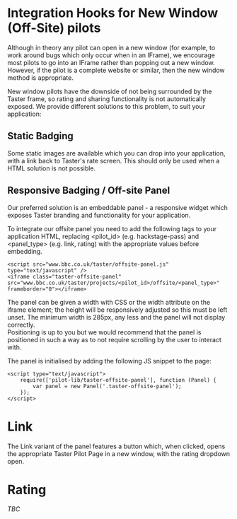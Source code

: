 Integration Hooks for New Window (Off-Site) pilots
==================================================

Although in theory any pilot can open in a new window (for example, to work around bugs
which only occur when in an IFrame), we encourage most pilots to go into an IFrame rather
than popping out a new window. However, if the pilot is a complete website or similar, then
the new window method is appropriate.

New window pilots have the downside of not being surrounded by the Taster frame, so rating and sharing
functionality is not automatically exposed.  We provide different solutions to this problem, to suit your application:

## Static Badging

Some static images are available which you can drop into your application, with a link back to
Taster's rate screen. This should only be used when a HTML solution is not possible.

## Responsive Badging / Off-site Panel

Our preferred solution is an embeddable panel - a responsive widget which exposes Taster branding and functionality for
your application.

To integrate our offsite panel you need to add the following tags to your application HTML, replacing <pilot_id> (e.g. hackstage-pass)
and <panel_type> (e.g. link, rating) with the appropriate values before embedding.  

    <script src="www.bbc.co.uk/taster/offsite-panel.js" type="text/javascript" />
    <iframe class="taster-offsite-panel" src="www.bbc.co.uk/taster/projects/<pilot_id>/offsite/<panel_type>" frameborder="0"></iframe>

The panel can be given a width with CSS or the width attribute on the iframe element; the height will be responsively
adjusted so this must be left unset.  The minimum width is 285px, any less and the panel will not display correctly.  
Positioning is up to you but we would recommend that the panel is positioned in such a way as to not require scrolling
by the user to interact with.

The panel is initialised by adding the following JS snippet to the page:

    <script type="text/javascript">
        require(['pilot-lib/taster-offsite-panel'], function (Panel) {
            var panel = new Panel('.taster-offsite-panel');
        });
    </script>

# Link

The Link variant of the panel features a button which, when clicked, opens the appropriate Taster Pilot Page in a 
new window, with the rating dropdown open.  

# Rating

_TBC_

